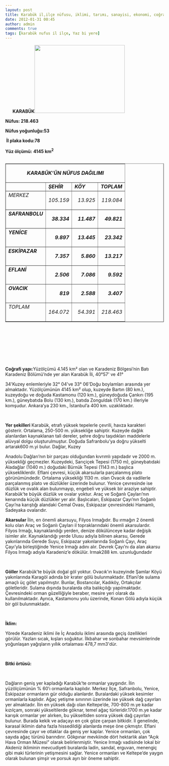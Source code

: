 ```yaml
---
layout: post
title: Karabük il,ilçe nüfusu, iklimi, tarımı, sanayisi, ekonomi, coğrafyası
date: 2012-01-31 00:45
author: admin
comments: true
tags: [karabük nufus il ilçe, Yaz bi yere]
---
```

<strong>       KARABÜK<a href="http://www.egitimvaktim.com/dosyalar/2012/01/karabük.jpg"><img class="alignright size-full wp-image-2038" title="karabük" src="http://www.egitimvaktim.com/dosyalar/2012/01/karabük.jpg" alt="" width="287" height="215" /></a></strong>

<strong>Nüfus:</strong><strong> 218.463 </strong>

<strong>Nüfus yoğunluğu:53</strong>

<strong> </strong><strong>İl plaka kodu:78</strong>

<strong>Yüz ölçümü:</strong> <strong>4145 km<sup>2</sup></strong>
<table border="1" cellspacing="0" cellpadding="0" align="left">
<tbody>
<tr>
<td colspan="4" valign="top" width="297">
<p align="center"><strong><em>KARABÜK’ÜN NÜFUS DAĞILIMI</em></strong></p>
</td>
</tr>
<tr>
<td valign="top" width="103"><strong><em> </em></strong></td>
<td valign="top" width="66"><strong><em>ŞEHİR</em></strong></td>
<td valign="top" width="66"><strong><em>KÖY</em></strong></td>
<td valign="top" width="62"><strong><em>TOPLAM</em></strong></td>
</tr>
<tr>
<td valign="top" width="103"><em>MERKEZ</em></td>
<td valign="top" width="66">
<p align="right"><em>105.159</em></p>
</td>
<td valign="top" width="66">
<p align="right"><em>13.925</em></p>
</td>
<td valign="top" width="62">
<p align="right"><em>119.084</em></p>
</td>
</tr>
<tr>
<td valign="top" width="103"><strong><em>SAFRANBOLU</em></strong></td>
<td valign="top" width="66">
<p align="right"><strong><em>38.334</em></strong></p>
</td>
<td valign="top" width="66">
<p align="right"><strong><em>11.487</em></strong></p>
</td>
<td valign="top" width="62">
<p align="right"><strong><em>49.821</em></strong></p>
</td>
</tr>
<tr>
<td valign="top" width="103"><strong><em>YENİCE</em></strong></td>
<td valign="top" width="66">
<p align="right"><strong><em>9.897</em></strong></p>
</td>
<td valign="top" width="66">
<p align="right"><strong><em>13.445</em></strong></p>
</td>
<td valign="top" width="62">
<p align="right"><strong><em>23.342</em></strong></p>
</td>
</tr>
<tr>
<td valign="top" width="103"><strong><em>ESKİPAZAR</em></strong></td>
<td valign="top" width="66">
<p align="right"><strong><em>7.357</em></strong></p>
</td>
<td valign="top" width="66">
<p align="right"><strong><em>5.860</em></strong></p>
</td>
<td valign="top" width="62">
<p align="right"><strong><em>13.217</em></strong></p>
</td>
</tr>
<tr>
<td valign="top" width="103"><strong><em>EFLANİ</em></strong></td>
<td valign="top" width="66">
<p align="right"><strong><em> 2.506</em></strong></p>
</td>
<td valign="top" width="66">
<p align="right"><strong><em> 7.086</em></strong></p>
</td>
<td valign="top" width="62">
<p align="right"><strong><em>9.592</em></strong></p>
</td>
</tr>
<tr>
<td valign="top" width="103"><strong><em>OVACIK</em></strong></td>
<td valign="top" width="66">
<p align="right"><strong><em>819</em></strong></p>
</td>
<td valign="top" width="66">
<p align="right"><strong><em>2.588</em></strong></p>
</td>
<td valign="top" width="62">
<p align="right"><strong><em>3.407</em></strong></p>
</td>
</tr>
<tr>
<td valign="top" width="103"><em>TOPLAM</em></td>
<td valign="top" width="66">
<p align="right"><em>164.072</em><em></em></p>
</td>
<td valign="top" width="66">
<p align="right"><em>54.391</em><em></em></p>
</td>
<td valign="top" width="62">
<p align="right"><em>218.463</em><em></em></p>
</td>
</tr>
</tbody>
</table>
<strong>
</strong>

&nbsp;

&nbsp;

&nbsp;

&nbsp;

<strong>Coğrafi yapı:</strong>Yüzölçümü 4.145 km² olan ve Karadeniz Bölgesi’nin Batı Karadeniz Bölümü’nde yer alan Karabük İli, 40°57' ve 41°

34'Kuzey enlemleriyle 32° 04've 33° 06'Doğu boylamları arasında yer almaktadır. Yüzölçümünün 4145 km² olup, kuzeyde Bartın (80 km.), kuzeydoğu ve doğuda Kastamonu (120 km.), güneydoğuda Çankırı (195 km.), güneybatıda Bolu (130 km.), batıda Zonguldak (170 km.) illeriyle komşudur. Ankara’ya 230 km., İstanbul’a 400 km. uzaklıktadır.

&nbsp;

<strong>Yer şekilleri</strong>
Karabük, etrafı yüksek tepelerle çevrili, havza karakteri gösterir. Ortalama, 250-500 m. yüksekliğe sahiptir. Kuzeyde dağlık alanlardan kaynaklanan tali dereler, şehre doğru taşıdıkları maddelerle alüvyal dolgu oluşturulmuştur. Doğuda Safranbolu’ya doğru yükselti artarak600 m.yi bulur. Dağlar, Kuzey

Anadolu Dağları’nın bir parçası olduğundan kıvrımlı yapıdadır ve 2000 m. yüksekliği geçmezler. Kuzeydeki, Sarıçiçek Tepesi (1750 m), güneybatıdaki Aladağlar (1040 m.) doğudaki Bürnük Tepesi (1143 m.) başlıca yüksekliklerdir. Eflani çevresi, küçük akarsularla parçalanmış plato görünümündedir. Ortalama yüksekliği 1130 m. olan Ovacık da vadilerle parçalanmış plato ve düzlükler üzerinde bulunur. Yenice çevresinde ise düzlük ve ovalık alan bulunmayıp, engebeli ve yüksek bir araziye sahiptir. Karabük’te büyük düzlük ve ovalar yoktur. Araç ve Soğanlı Çayları’nın kenarında küçük düzlükler yer alır. Başlıcaları, Eskipazar Çayı’nın Soğanlı Çayı’na karıştığı alandaki Cemal Ovası, Eskipazar çevresindeki Hamamlı, Sadeyaka ovalarıdır. <strong></strong>

<strong>Akarsular</strong>
İlin, en önemli akarsuyu, Filyos Irmağıdır. Bu ırmağın 2 önemli kolu olan Araç ve Soğanlı Çayları il topraklarındaki önemli akarsulardır. Filyos Irmağı, kaynaklandığı yerden, denize dökülünceye kadar değişik isimler alır. Kaynaklandığı yerde Ulusu adıyla bilinen akarsu, Gerede yakınlarında Gerede Suyu, Eskipazar yakınlarında Soğanlı Çayı, Araç Çayı’yla birleştiğinde Yenice Irmağı adını alır. Devrek Çayı’nı da alan akarsu Filyos Irmağı adıyla Karadeniz’e dökülür. Irmak288 km. uzunluğundadır

&nbsp;

<strong>Göller</strong>
Karabük’te büyük doğal göl yoktur. Ovacık’ın kuzeyinde Şamlar Köyü yakınlarında Karagöl adında bir krater gölü bulunmaktadır. Eflani’de sulama amaçlı üç gölet yapılmıştır. Bunlar, Bostancılar, Kadıköy, Ortakçılar göletleridir. Sulama dışında buralarda olta balıkçılığı yapılmaktadır. Çevresindeki orman güzelliğiyle beraber, mesire yeri olarak da kullanılmaktadır. Ayrıca, Kastamonu yolu üzerinde, Konarı Gölü adıyla küçük bir göl bulunmaktadır.

&nbsp;

<strong>İklim:</strong>

Yörede Karadeniz iklimi ile İç Anadolu iklimi arasında geçiş özellikleri görülür. Yazları sıcak, kışları soğuktur. İlkbahar ve sonbahar mevsimlerinde yoğunlaşan yağışların yıllık ortalaması 478,7 mm3'dür.

<strong> </strong>

<strong>Bitki örtüsü:</strong><strong></strong>

&nbsp;

Dağların geniş yer kapladığı Karabük’te ormanlar yaygındır. İlin yüzölçümünün % 60’ı ormanlarla kaplıdır. Merkez İlçe, Safranbolu, Yenice, Eskipazar ormanların gür olduğu alanlardır. Buralardaki yüksek kesimler ormanlarla kaplıdır. Ağaç yetişme sınırının üzerinde ise yüksek dağ çayırları yer almaktadır. İlin en yüksek dağı olan Keltepe’de, 700-800 m.ye kadar kızılçam, sonraki yükseltilerde göknar, temel ağaç türleridir.1700 m.ye kadar karışık ormanlar yer alırken, bu yükseltiden sonra yüksek dağ çayırları bulunur. Burada kekik ve adaçayı en çok göze çarpan bitkidir. İl genelinde, karasal iklimin daha fazla hissedildiği alanlarda meşe öne çıkmıştır. Eflani çevresinde çayır ve otlaklar da geniş yer kaplar. Yenice ormanları, çok sayıda ağaç türünü barındırır. Gökpınar mevkiinde dört hektarlık alan “Açık Hava Orman Müzesi” olarak belirlenmiştir. Yenice Irmağı vadisinde lokal bir Akdeniz ikliminin mevcudiyeti buralarda ladin, sandal, erguvan, menengiç gibi maki türlerinin yetişmesini sağlar. Yenice ormanları ve Keltepe’de yaygın olarak bulunan şimşir ve porsuk ayrı bir öneme sahiptir.

&nbsp;

&nbsp;
